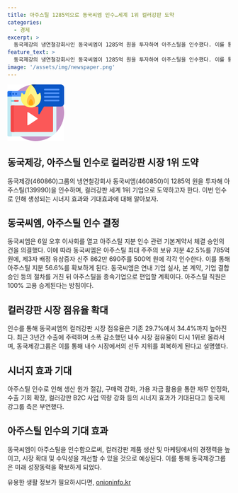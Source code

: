 ```yaml
---
title: 아주스틸 1285억으로 동국씨엠 인수…세계 1위 컬러강판 도약
categories:
  - 경제
excerpt: >
  동국제강의 냉연철강회사인 동국씨엠이 1285억 원을 투자하여 아주스틸을 인수했다. 이를 통해 컬러강판 시장에서 세계 1위 기업으로의 발판을 다졌으며, 아주스틸 직원은 100% 고용 승계된다. 이로써 동국씨엠의 컬러강판 시장 점유율은 34.4%로 증가하며, 다양한 시너지 효과가 기대된다. 동국제강그룹은 내수 시장 점유율도 1위로 회복하고, 원가 절감 및 재무 안정화를 통한 경쟁력 강화를 기대하고 있다.
feature_text: >
  동국제강의 냉연철강회사인 동국씨엠이 1285억 원을 투자하여 아주스틸을 인수했다. 이를 통해 컬러강판 시장에서 세계 1위 기업으로의 발판을 다졌으며, 아주스틸 직원은 100% 고용 승계된다. 이로써 동국씨엠의 컬러강판 시장 점유율은 34.4%로 증가하며, 다양한 시너지 효과가 기대된다. 동국제강그룹은 내수 시장 점유율도 1위로 회복하고, 원가 절감 및 재무 안정화를 통한 경쟁력 강화를 기대하고 있다.
image: '/assets/img/newspaper.png'
---
```


<p><img src="/assets/img/news.png" alt="rentncar 속보" /></p>

<h2>동국제강, 아주스틸 인수로 컬러강판 시장 1위 도약</h2>

<p data-ke-size="size16">동국제강(460860)그룹의 냉연철강회사 동국씨엠(460850)이 1285억 원을 투자해 아주스틸(139990)을 인수하며, 컬러강판 세계 1위 기업으로 도약하고자 한다. 이번 인수로 인해 생성되는 시너지 효과와 기대효과에 대해 알아보자.</p>

<h2>동국씨엠, 아주스틸 인수 결정</h2>

<p data-ke-size="size16">동국씨엠은 6일 오후 이사회를 열고 아주스틸 지분 인수 관련 기본계약서 체결 승인의 건을 의결했다. 이에 따라 동국씨엠은 아주스틸 최대 주주의 보유 지분 42.5%를 785억 원에, 제3자 배정 유상증자 신주 862만 690주를 500억 원에 각각 인수한다. 이를 통해 아주스틸 지분 56.6%를 확보하게 된다. 동국씨엠은 연내 기업 실사, 본 계약, 기업 결합 승인 등의 절차를 거친 뒤 아주스틸을 종속기업으로 편입할 계획이다. 아주스틸 직원은 100% 고용 승계된다는 방침이다.</p>

<h2>컬러강판 시장 점유율 확대</h2>

<p data-ke-size="size16">인수를 통해 동국씨엠의 컬러강판 시장 점유율은 기존 29.7%에서 34.4%까지 높아진다. 최근 3년간 수출에 주력하며 소폭 감소했던 내수 시장 점유율이 다시 1위로 올라서며, 동국제강그룹은 이를 통해 내수 시장에서의 선두 지위를 회복하게 된다고 설명했다.</p>

<h2>시너지 효과 기대</h2>

<p data-ke-size="size16">아주스틸 인수로 인해 생산 원가 절감, 구매력 강화, 가용 자금 활용을 통한 재무 안정화, 수출 기회 확장, 컬러강판 B2C 사업 역량 강화 등의 시너지 효과가 기대된다고 동국제강그룹 측은 부연했다.</p>

<h2>아주스틸 인수의 기대 효과</h2>

<p data-ke-size="size16">동국씨엠이 아주스틸을 인수함으로써, 컬러강판 제품 생산 및 마케팅에서의 경쟁력을 높이고, 시장 확대 및 수익성을 개선할 수 있을 것으로 예상된다. 이를 통해 동국제강그룹은 미래 성장동력을 확보하게 되었다.</p>
유용한 생활 정보가 필요하시다면, <a href="https://onioninfo.kr" rel="dofollow">onioninfo.kr</a>


